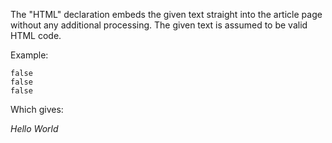 The "HTML" declaration embeds the given text straight into the
article page without any additional processing.  The given text
is assumed to be valid HTML code.

Example:

~~~
false
false
false
~~~
Which gives:

<i>Hello World</i>
